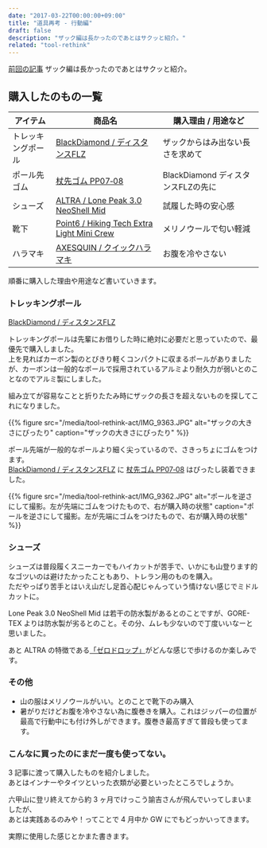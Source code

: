```yaml
---
date: "2017-03-22T00:00:00+09:00"
title: "道具再考 - 行動編"
draft: false
description: "ザック編は長かったのであとはサクッと紹介。"
related: "tool-rethink"
---
```


<!--more-->

[前回の記事](/post/tool-rethink-backpack/) ザック編は長かったのであとはサクッと紹介。

## 購入したのもの一覧

| アイテム | 商品名 | 購入理由 / 用途など |
| ------ | ------ | ------ |
| トレッキングポール | [BlackDiamond / ディスタンスFLZ](http://blackdiamondequipment.com/en/trekking-poles/distance-flz-pole-BD112178_cfg.html) | ザックからはみ出ない長さを求めて |
| ポール先ゴム | [杖先ゴム PP07‐08](http://sinanostore.jp/products/detail.php?product_id=57) | BlackDiamond ディスタンスFLZの先に |
| シューズ | [ALTRA / Lone Peak 3.0 NeoShell Mid](https://www.altrarunning.com/men/lone-peak-3-neoshell-mid) | 試履した時の安心感 |
| 靴下 | [Point6 / Hiking Tech Extra Light Mini Crew](http://point6.com/collections/men/products/hiking-tech-extra-light-mini) | メリノウールで匂い軽減 |
| ハラマキ | [AXESQUIN / クイックハラマキ](http://www.axesquin.co.jp/index-page_id=ax0158.html) | お腹を冷やさない |

順番に購入した理由や用途など書いていきます。

### トレッキングポール

[BlackDiamond / ディスタンスFLZ](http://blackdiamondequipment.com/en/trekking-poles/distance-flz-pole-BD112178_cfg.html)

トレッキングポールは先輩にお借りした時に絶対に必要だと思っていたので、最優先で購入しました。  
上を見ればカーボン製のとびきり軽くコンパクトに収まるポールがありましたが、カーボンは一般的なポールで採用されているアルミより耐久力が弱いとのことなのでアルミ製にしました。

組み立てが容易なことと折りたたみ時にザックの長さを超えないものを探してこれになりました。

{{% figure src="/media/tool-rethink-act/IMG_9363.JPG" alt="ザックの大きさにぴったり" caption="ザックの大きさにぴったり" %}}

ポール先端が一般的なポールより細く尖っているので、さきっちょにゴムをつけます。  
[BlackDiamond / ディスタンスFLZ](http://blackdiamondequipment.com/en/trekking-poles/distance-flz-pole-BD112178_cfg.html) に [杖先ゴム PP07‐08](http://sinanostore.jp/products/detail.php?product_id=57) はぴったし装着できました。

{{% figure src="/media/tool-rethink-act/IMG_9362.JPG" alt="ポールを逆さにして撮影。左が先端にゴムをつけたもので、右が購入時の状態" caption="ポールを逆さにして撮影。左が先端にゴムをつけたもので、右が購入時の状態" %}}

### シューズ

シューズは普段履くスニーカーでもハイカットが苦手で、いかにも山登ります的なゴツいのは避けたかったこともあり、トレラン用のものを購入。  
ただやっぱり苦手とはいえ山だし足首心配じゃんっていう情けない感じでミドルカットに。

Lone Peak 3.0 NeoShell Mid は若干の防水製があるとのことですが、GORE-TEX よりは防水製が劣るとのこと。その分、ムレも少ないので丁度いいなーと思いました。

あと ALTRA の特徴である[「ゼロドロップ」](http://altrazerodrop.jp/learntorun01.html)がどんな感じで歩けるのか楽しみです。

### その他

- 山の服はメリノウールがいい。とのことで靴下のみ購入
- 暑がりだけどお腹を冷やさない為に腹巻きを購入。これはジッパーの位置が最高で行動中にも付け外しができます。腹巻き最高すぎて普段も使ってます。

### こんなに買ったのにまだ一度も使ってない。

3 記事に渡って購入したものを紹介しました。  
あとはインナーやタイツといった衣類が必要といったところでしょうか。

六甲山に登リ終えてから約 3 ヶ月でけっこう諭吉さんが飛んでいってしまいましたが、  
あとは実践あるのみや！ってことで 4 月中か GW にでもどっかいってきます。

実際に使用した感じとかまた書きます。
